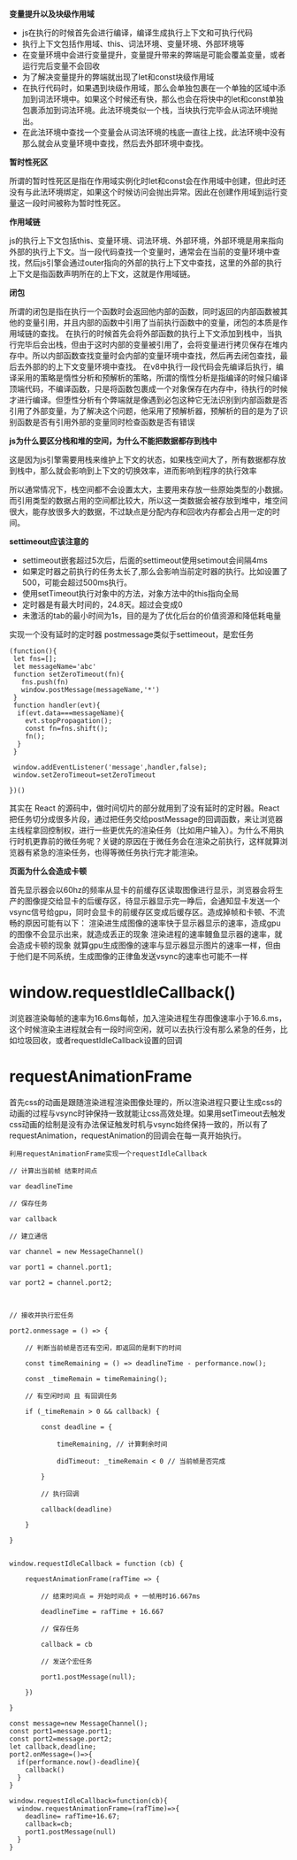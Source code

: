 **变量提升以及块级作用域**

- js在执行的时候首先会进行编译，编译生成执行上下文和可执行代码
- 执行上下文包括作用域、this、词法环境、变量环境、外部环境等
- 在变量环境中会进行变量提升，变量提升带来的弊端是可能会覆盖变量，或者运行完后变量不会回收
- 为了解决变量提升的弊端就出现了let和const块级作用域
- 在执行代码时，如果遇到块级作用域，那么会单独包裹在一个单独的区域中添加到词法环境中。如果这个时候还有快，那么也会在将快中的let和const单独包裹添加到词法环境。此法环境类似一个栈，当块执行完毕会从词法环境抛出。
- 在此法环境中查找一个变量会从词法环境的栈底一直往上找，此法环境中没有那么就会从变量环境中查找，然后去外部环境中查找。

**暂时性死区**

所谓的暂时性死区是指在作用域实例化时let和const会在作用域中创建，但此时还没有与此法环境绑定，如果这个时候访问会抛出异常。因此在创建作用域到运行变量这一段时间被称为暂时性死区。


**作用域链**

js的执行上下文包括this、变量环境、词法环境、外部环境，外部环境是用来指向外部的执行上下文。当一段代码查找一个变量时，通常会在当前的变量环境中查找，然后js引擎会通过outer指向的外部的执行上下文中查找，这里的外部的执行上下文是指函数声明所在的上下文，这就是作用域链。

**闭包**

所谓的闭包是指在执行一个函数时会返回他内部的函数，同时返回的内部函数被其他的变量引用，并且内部的函数中引用了当前执行函数中的变量，闭包的本质是作用域链的查找。 在执行的时候首先会将外部函数的执行上下文添加到栈中，当执行完毕后会出栈，但由于这时内部的变量被引用了，会将变量进行拷贝保存在堆内存中。所以内部函数查找变量时会内部的变量环境中查找，然后再去闭包查找，最后去外部的的上下文变量环境中查找。
在v8中执行一段代码会先编译后执行，编译采用的策略是惰性分析和预解析的策略，所谓的惰性分析是指编译的时候只编译顶端代码，不编译函数，只是将函数包裹成一个对象保存在内存中，待执行的时候才进行编译。但堕性分析有个弊端就是像遇到必包这种它无法识别到内部函数是否引用了外部变量，为了解决这个问题，他采用了预解析器，预解析的目的是为了识别函数是否有引用外部的变量同时检查函数是否有错误

**js为什么要区分栈和堆的空间，为什么不能把数据都存到栈中**

这是因为js引擎需要用栈来维护上下文的状态，如果栈空间大了，所有数据都存放到栈中，那么就会影响到上下文的切换效率，进而影响到程序的执行效率

所以通常情况下，栈空间都不会设置太大，主要用来存放一些原始类型的小数据。而引用类型的数据占用的空间都比较大，所以这一类数据会被存放到堆中，堆空间很大，能存放很多大的数据，不过缺点是分配内存和回收内存都会占用一定的时间。






**settimeout应该注意的**

- settimeout嵌套超过5次后，后面的settimeout使用setimout会间隔4ms
- 如果定时器之前执行的任务太长了,那么会影响当前定时器的执行。比如设置了500，可能会超过500ms执行。
- 使用setTimeout执行对象中的方法，对象方法中的this指向全局
- 定时器是有最大时间的，24.8天。超过会变成0
- 未激活的tab的最小时间为1s，目的是为了优化后台的价值资源和降低耗电量

实现一个没有延时的定时器
postmessage类似于settimeout，是宏任务

```
(function(){
 let fns=[];
 let messageName='abc'
 function setZeroTimeout(fn){
   fns.push(fn)
   window.postMessage(messageName,'*')
 }
 function handler(evt){
  if(evt.data===messageName){
    evt.stopPropagation();
    const fn=fns.shift();
    fn();
  }
 }

 window.addEventListener('message',handler,false);
 window.setZeroTimeout=setZeroTimeout

})()

```



其实在 React 的源码中，做时间切片的部分就用到了没有延时的定时器。React 把任务切分成很多片段，通过把任务交给postMessage的回调函数，来让浏览器主线程拿回控制权，进行一些更优先的渲染任务（比如用户输入）。为什么不用执行时机更靠前的微任务呢？关键的原因在于微任务会在渲染之前执行，这样就算浏览器有紧急的渲染任务，也得等微任务执行完才能渲染。


**页面为什么会造成卡顿**

首先显示器会以60hz的频率从显卡的前缓存区读取图像进行显示，浏览器会将生产的图像提交给显卡的后缓存区，待显示器显示完一睁后，会通知显卡发送一个vsync信号给gpu，同时会显卡的前缓存区变成后缓存区。造成掉帧和卡顿、不流畅的原因可能有以下：
渲染进生成图像的速率快于显示器显示的速率，造成gpu的图像不会显示出来，就造成丢正的现象
渲染进程的速率鳗鱼显示器的速率，就会造成卡顿的现象
就算gpu生成图像的速率与显示器显示图片的速率一样，但由于他们是不同系统，生成图像的正律鱼发送vsync的速率也可能不一样



# window.requestIdleCallback()

浏览器渲染每帧的速率为16.6ms每帧，加入渲染进程生存图像速率小于16.6.ms，这个时候渲染主进程就会有一段时间空闲，就可以去执行没有那么紧急的任务，比如垃圾回收，或者requestIdleCallback设置的回调

# requestAnimationFrame

首先css的动画是跟随渲染进程渲染图像处理的，所以渲染进程只要让生成css的动画的过程与vsync时钟保持一致就能让css高效处理。如果用setTimeout去触发css动画的绘制是没有办法保证触发时机与vsync始终保持一致的，所以有了requestAnimation，requestAnimation的回调会在每一真开始执行。



```
利用requestAnimationFrame实现一个requestIdleCallback

// 计算出当前帧 结束时间点

var deadlineTime

// 保存任务

var callback

// 建立通信

var channel = new MessageChannel()

var port1 = channel.port1;

var port2 = channel.port2;



// 接收并执行宏任务

port2.onmessage = () => {

    // 判断当前帧是否还有空闲，即返回的是剩下的时间

    const timeRemaining = () => deadlineTime - performance.now();

    const _timeRemain = timeRemaining();

    // 有空闲时间 且 有回调任务

    if (_timeRemain > 0 && callback) {

        const deadline = {

            timeRemaining, // 计算剩余时间

            didTimeout: _timeRemain < 0 // 当前帧是否完成

        }

        // 执行回调

        callback(deadline)

    }

}


window.requestIdleCallback = function (cb) {

    requestAnimationFrame(rafTime => {

        // 结束时间点 = 开始时间点 + 一帧用时16.667ms

        deadlineTime = rafTime + 16.667

        // 保存任务

        callback = cb

        // 发送个宏任务

        port1.postMessage(null);

    })

}

```








```
const message=new MessageChannel();
const port1=message.port1;
const port2=message.port2;
let callback,deadline;
port2.onMessage=()=>{
  if(performance.now()-deadline){
    callback()
  }
}

window.requestIdleCallback=function(cb){
  window.requestAnimationFrame=(rafTime)=>{
    deadline= rafTime+16.67;
    callback=cb;
    port1.postMessage(null)
  }
}

```







